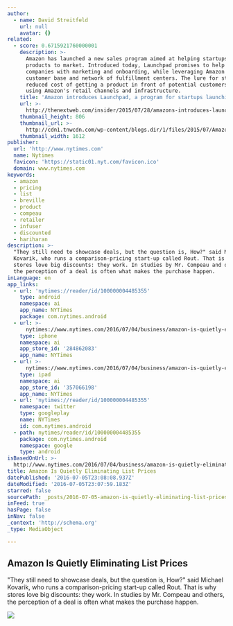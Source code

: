 ```yaml
---
author:
  - name: David Streitfeld
    url: null
    avatar: {}
related:
  - score: 0.6715921760000001
    description: >-
      Amazon has launched a new sales program aimed at helping startups bring
      products to market. Introduced today, Launchpad promises to help small
      companies with marketing and onboarding, while leveraging Amazon's huge
      customer base and network of fulfillment centers. The lure for startups is
      reduced cost of getting a product in front of potential customers, by
      using Amazon's retail channels and infrastructure.
    title: 'Amazon introduces Launchpad, a program for startups launching new products'
    url: >-
      http://thenextweb.com/insider/2015/07/28/amazons-introduces-launchpad-a-program-for-startups-launching-new-products/
    thumbnail_height: 806
    thumbnail_url: >-
      http://cdn1.tnwcdn.com/wp-content/blogs.dir/1/files/2015/07/AmazonLaunchpad2.png
    thumbnail_width: 1612
publisher:
  url: 'http://www.nytimes.com'
  name: Nytimes
  favicon: 'https://static01.nyt.com/favicon.ico'
  domain: www.nytimes.com
keywords:
  - amazon
  - pricing
  - list
  - breville
  - product
  - compeau
  - retailer
  - infuser
  - discounted
  - hariharan
description: >-
  "They still need to showcase deals, but the question is, How?" said Michael
  Kovarik, who runs a comparison-pricing start-up called Rout. That is why
  stores love big discounts: they work. In studies by Mr. Compeau and others,
  the perception of a deal is often what makes the purchase happen.
inLanguage: en
app_links:
  - url: 'nytimes://reader/id/100000004485355'
    type: android
    namespace: ai
    app_name: NYTimes
    package: com.nytimes.android
  - url: >-
      nytimes://www.nytimes.com/2016/07/04/business/amazon-is-quietly-eliminating-list-prices.html
    type: iphone
    namespace: ai
    app_store_id: '284862083'
    app_name: NYTimes
  - url: >-
      nytimes://www.nytimes.com/2016/07/04/business/amazon-is-quietly-eliminating-list-prices.html
    type: ipad
    namespace: ai
    app_store_id: '357066198'
    app_name: NYTimes
  - url: 'nytimes://reader/id/100000004485355'
    namespace: twitter
    type: googleplay
    name: NYTimes
    id: com.nytimes.android
  - path: nytimes/reader/id/100000004485355
    package: com.nytimes.android
    namespace: google
    type: android
isBasedOnUrl: >-
  http://www.nytimes.com/2016/07/04/business/amazon-is-quietly-eliminating-list-prices.html?_r=0
title: Amazon Is Quietly Eliminating List Prices
datePublished: '2016-07-05T23:08:08.937Z'
dateModified: '2016-07-05T23:07:59.183Z'
starred: false
sourcePath: _posts/2016-07-05-amazon-is-quietly-eliminating-list-prices.md
inFeed: true
hasPage: false
inNav: false
_context: 'http://schema.org'
_type: MediaObject

---
```

<article style=""><h1>Amazon Is Quietly Eliminating List Prices</h1><p>"They still need to showcase deals, but the question is, How?" said Michael Kovarik, who runs a comparison-pricing start-up called Rout. That is why stores love big discounts: they work. In studies by Mr. Compeau and others, the perception of a deal is often what makes the purchase happen.</p><img src="https://static01.nyt.com/images/2016/07/04/business/04amazon1/04amazon1-facebookJumbo.jpg" /></article>